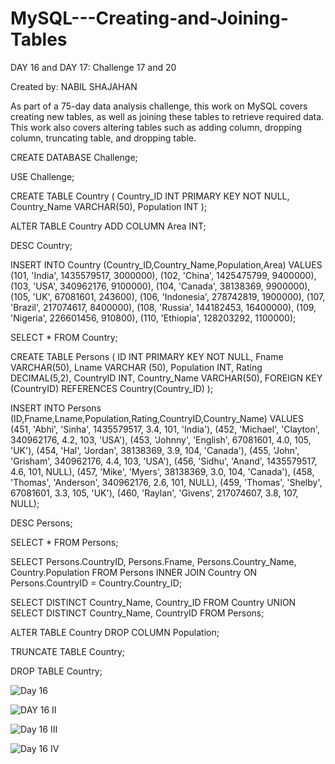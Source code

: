 # MySQL---Creating-and-Joining-Tables

DAY 16 and DAY 17: Challenge 17 and 20

Created by: NABIL SHAJAHAN

As part of a 75-day data analysis challenge, this work on MySQL covers creating new tables, as well as joining these tables to retrieve required data. This work also covers altering tables such as adding column, dropping column, truncating table, and dropping table.


CREATE DATABASE Challenge;

USE Challenge;

CREATE TABLE Country (
Country_ID INT PRIMARY KEY NOT NULL,
Country_Name VARCHAR(50),
Population INT );

ALTER TABLE Country ADD COLUMN Area INT;

DESC Country;

INSERT INTO Country (Country_ID,Country_Name,Population,Area) VALUES
(101, 'India', 1435579517, 3000000),
(102, 'China', 1425475799, 9400000),
(103, 'USA', 340962176, 9100000),
(104, 'Canada', 38138369, 9900000),
(105, 'UK', 67081601, 243600),
(106, 'Indonesia', 278742819, 1900000),
(107, 'Brazil', 217074617, 8400000),
(108, 'Russia', 144182453, 16400000),
(109, 'Nigeria', 226601456, 910800),
(110, 'Ethiopia', 128203292, 1100000);

SELECT * FROM Country;

CREATE TABLE Persons (
ID INT PRIMARY KEY NOT NULL,
Fname VARCHAR(50),
Lname VARCHAR (50),
Population INT,
Rating DECIMAL(5,2),
CountryID INT, 
Country_Name VARCHAR(50),
FOREIGN KEY (CountryID) REFERENCES Country(Country_ID)
);

INSERT INTO Persons (ID,Fname,Lname,Population,Rating,CountryID,Country_Name) VALUES
(451, 'Abhi', 'Sinha', 1435579517, 3.4, 101, 'India'),
(452, 'Michael', 'Clayton', 340962176, 4.2, 103, 'USA'),
(453, 'Johnny', 'English', 67081601, 4.0, 105, 'UK'),
(454, 'Hal', 'Jordan', 38138369, 3.9, 104, 'Canada'),
(455, 'John', 'Grisham', 340962176, 4.4, 103, 'USA'),
(456, 'Sidhu', 'Anand', 1435579517, 4.6, 101, NULL),
(457, 'Mike', 'Myers', 38138369, 3.0, 104, 'Canada'),
(458, 'Thomas', 'Anderson', 340962176, 2.6, 101, NULL),
(459, 'Thomas', 'Shelby', 67081601, 3.3, 105, 'UK'),
(460, 'Raylan', 'Givens', 217074607, 3.8, 107, NULL);


DESC Persons;

SELECT * FROM Persons;

SELECT Persons.CountryID, Persons.Fname,
Persons.Country_Name, Country.Population
FROM Persons INNER JOIN Country
ON Persons.CountryID = Country.Country_ID;

SELECT DISTINCT Country_Name,
Country_ID FROM Country
UNION
SELECT DISTINCT Country_Name,
CountryID FROM Persons;


ALTER TABLE Country DROP COLUMN Population;

TRUNCATE TABLE Country;

DROP TABLE Country;


![Day 16](https://github.com/user-attachments/assets/27e2ee16-4772-482a-9b77-9c1329abe103)



![DAY 16 II](https://github.com/user-attachments/assets/f80b643d-2bad-4cba-9da4-ebce897c568e)



![Day 16 III](https://github.com/user-attachments/assets/33b0e1a5-d65a-4c81-bb0e-98c8b2d9e69b)




![Day 16 IV](https://github.com/user-attachments/assets/8aee4286-e9b2-4711-9e20-7985341e665b)

